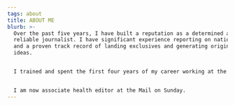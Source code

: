```yaml
---
tags: about
title: ABOUT ME
blurb: >-
  Over the past five years, I have built a reputation as a determined and
  reliable journalist. I have significant experience reporting on national news,
  and a proven track record of landing exclusives and generating original story
  ideas. 


  I trained and spent the first four years of my career working at the Press Association, as both a general news reporter and health and science correspondent. 


  I am now associate health editor at the Mail on Sunday.
---
```

